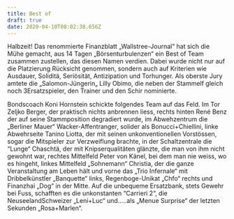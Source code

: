 ```yaml
---
title: Best of
draft: true
date: 2020-04-10T08:02:38.656Z
---
```

Halbzeit! Das renommierte Finanzblatt „Wallstree-Journal“ hat sich die Mühe gemacht, aus 14 Tagen „Börsenturbulenzen“ ein Best of Team zusammen zustellen, das diesen Namen verdien. Dabei wurde nicht nur auf die Platzierung Rücksicht genommen, sondern auch auf Kriterien wie Ausdauer, Soliditä, Seriösität, Antizipation und Torhunger. Als oberste Jury amtete die „Salomon-Jüngerin„ Lilly Obimo, die neben der Stammelf  gleich noch 3Ersatzspieler, den Trainer und den Schir nominierte.

Bondscoach Koni Hornstein schickte folgendes Team auf das Feld. Im Tor Zeljko Berger, der praktisch nichts anbrennen liess, rechts hinten René Benz der auf seine Stammposition degradiert wurde, im Abwehzentrum die „Berliner Mauer“ Wacker-Affentranger, solider als Bonucci+Chiellini, linke Abwehrseite Tanino Liotta, der mit seinen unkonventionellen Vorstössen, sogar die Mitspieler zur Verzweiflung brachte, in der Schaltzentrale die “Lunge“ Chaschtä, der mit Knipserqualitäten glänzte, die man von ihm nicht gewohnt war, rechtes Mittelfeld Peter von Känel, bei dem man nie weiss, wo es hingeht, linkes Mittelfeld „Sohnemann“ Christia, der die ganze Veranstaltung am Leben hält und vorne das „Trio Infernale“ mit Dribbelkünstler „Banquette“ links, Regenboge-Unikat „Chfo“ rechts und Finanzhai „Dog“ in der Mitte. Auf die unbequeme Ersatzbank, stets Gewehr bei Fuss, schafften es die unkonstanten “Carrieri 2“, die NeuseelandSchweizer „Leni+Luc“ und.....als „Menue Surprise“ der letzten Sekunden „Rosa+Marlen“.